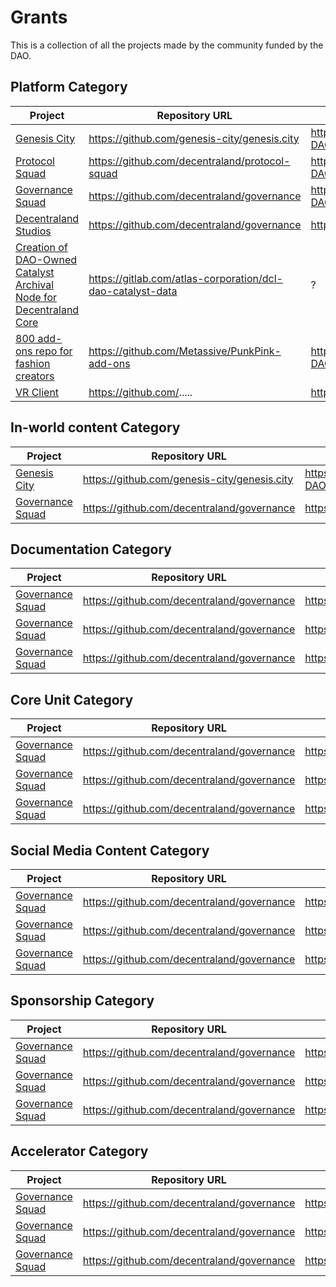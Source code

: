 # Grants

This is a collection of all the projects made by the community funded by the DAO.

## Platform Category
| Project                                                                          | Repository URL                                                  | Mirror repository URL                           |
| -------------------------------------------------------------------------------- | ---------------------------------------------------------- | -----------------------------------------------------|
| [Genesis City](https://genesis.city/)                | https://github.com/genesis-city/genesis.city       | https://github.com/Decentraland-DAO/genesis.city 
| [Protocol Squad](https://governance.decentraland.org/proposals)              | https://github.com/decentraland/protocol-squad       | https://github.com/Decentraland-DAO/protocol-squad 
| [Governance Squad](https://governance.decentraland.org/proposals)              | https://github.com/decentraland/governance       | https://github.com/Decentraland-DAO/governance
| [Decentraland Studios](https://governance.decentraland.org/proposals)              | https://github.com/decentraland/governance       | https://github.com/decentraland/governance   
| [Creation of DAO-Owned Catalyst Archival Node for Decentraland Core](https://governance.decentraland.org/update/?id=46271910-19b0-11ee-93a7-ed9294f83f74)              | https://gitlab.com/atlas-corporation/dcl-dao-catalyst-data       | ?   
| [800 add-ons repo for fashion creators](https://governance.decentraland.org/proposal/?id=689d8a10-07a4-11ee-bb17-db98a4ce871d)              | https://github.com/Metassive/PunkPink-add-ons       | https://github.com/Decentraland-DAO/PunkPink-add-ons   
| [VR Client](https://governance.decentraland.org/proposal/?id=689d8a10-07a4-11ee-bb17-db98a4ce871d)              | https://github.com/.....      | https://github.com/Decentraland-DAO/....   

## In-world content Category
| Project                                                                          | Repository URL                                                  | Mirror repository URL                           |
| -------------------------------------------------------------------------------- | ---------------------------------------------------------- | -----------------------------------------------------|
| [Genesis City](https://genesis.city/)                | https://github.com/genesis-city/genesis.city       | https://github.com/Decentraland-DAO/genesis.city 
| [Governance Squad](https://governance.decentraland.org/proposals)              | https://github.com/decentraland/governance       | https://github.com/decentraland/governance 

## Documentation Category
| Project                                                                          | Repository URL                                                  | Mirror repository URL                           |
| -------------------------------------------------------------------------------- | ---------------------------------------------------------- | -----------------------------------------------------|
| [Governance Squad](https://governance.decentraland.org/proposals)              | https://github.com/decentraland/governance       | https://github.com/decentraland/governance 
| [Governance Squad](https://governance.decentraland.org/proposals)              | https://github.com/decentraland/governance       | https://github.com/decentraland/governance 
| [Governance Squad](https://governance.decentraland.org/proposals)              | https://github.com/decentraland/governance       | https://github.com/decentraland/governance 

## Core Unit Category
| Project                                                                          | Repository URL                                                  | Mirror repository URL                           |
| -------------------------------------------------------------------------------- | ---------------------------------------------------------- | -----------------------------------------------------|
| [Governance Squad](https://governance.decentraland.org/proposals)              | https://github.com/decentraland/governance       | https://github.com/decentraland/governance 
| [Governance Squad](https://governance.decentraland.org/proposals)              | https://github.com/decentraland/governance       | https://github.com/decentraland/governance 
| [Governance Squad](https://governance.decentraland.org/proposals)              | https://github.com/decentraland/governance       | https://github.com/decentraland/governance 

## Social Media Content Category
| Project                                                                          | Repository URL                                                  | Mirror repository URL                           |
| -------------------------------------------------------------------------------- | ---------------------------------------------------------- | -----------------------------------------------------|
| [Governance Squad](https://governance.decentraland.org/proposals)              | https://github.com/decentraland/governance       | https://github.com/decentraland/governance 
| [Governance Squad](https://governance.decentraland.org/proposals)              | https://github.com/decentraland/governance       | https://github.com/decentraland/governance 
| [Governance Squad](https://governance.decentraland.org/proposals)              | https://github.com/decentraland/governance       | https://github.com/decentraland/governance 

## Sponsorship Category
| Project                                                                          | Repository URL                                                  | Mirror repository URL                           |
| -------------------------------------------------------------------------------- | ---------------------------------------------------------- | -----------------------------------------------------|
| [Governance Squad](https://governance.decentraland.org/proposals)              | https://github.com/decentraland/governance       | https://github.com/decentraland/governance 
| [Governance Squad](https://governance.decentraland.org/proposals)              | https://github.com/decentraland/governance       | https://github.com/decentraland/governance 
| [Governance Squad](https://governance.decentraland.org/proposals)              | https://github.com/decentraland/governance       | https://github.com/decentraland/governance 

## Accelerator Category
| Project                                                                          | Repository URL                                                  | Mirror repository URL                           |
| -------------------------------------------------------------------------------- | ---------------------------------------------------------- | -----------------------------------------------------|
| [Governance Squad](https://governance.decentraland.org/proposals)              | https://github.com/decentraland/governance       | https://github.com/decentraland/governance 
| [Governance Squad](https://governance.decentraland.org/proposals)              | https://github.com/decentraland/governance       | https://github.com/decentraland/governance 
| [Governance Squad](https://governance.decentraland.org/proposals)              | https://github.com/decentraland/governance       | https://github.com/decentraland/governance 
